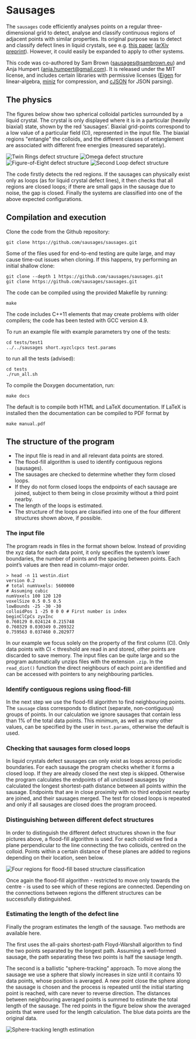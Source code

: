 # Sausages #

The `sausages` code efficiently analyses points on a regular three-dimensional grid to detect, analyse and classify continuous regions of adjacent points with similar properties.
Its original purpose was to detect and classify defect lines in liquid crystals, see e.g. [this paper](http://dx.doi.org/10.1080/02678292.2017.1295478) ([arXiv preprint](http://arxiv.org/abs/1702.02851)).
However, it could easily be expanded to apply to other systems.

This code was co-authored by Sam Brown (sausages@sambrown.eu) and Anja Humpert (anja.humpert@gmail.com).
It is released under the MIT license, and includes certain libraries with permissive licenses ([Eigen](http://eigen.tuxfamily.org/) for linear-algebra, [miniz](https://code.google.com/p/miniz/) for compression, and [cJSON](https://github.com/DaveGamble/cJSON) for JSON parsing).

## The physics ##
The figures below show two spherical colloidal particles surrounded by a liquid crystal.
The crystal is only displayed where it is in a particular (heavily biaxial) state, shown by the red ‘sausages’.
Biaxial grid-points correspond to a low value of a particular field (Cl), represented in the input file.
The biaxial regions "entangle" the colloids, and the different classes of entanglement are associated with different free energies (measured separately).

![Twin Rings defect structure](images/twin-rings.png)
![Omega defect structure](images/omega.png)
![Figure-of-Eight defect structure](images/figure-eight.png)
![Second Loop defect structure](images/second-loop.png)

The code firstly detects the red regions.
If the sausages can physically exist only as loops (as for liquid crystal defect lines), it then checks that all regions are closed loops;
if there are small gaps in the sausage due to noise, the gap is closed.
Finally the systems are classified into one of the above expected configurations.

## Compilation and execution ##
Clone the code from the Github repository:
```
git clone https://github.com/sausages/sausages.git
```
Some of the files used for end-to-end testing are quite large, and may cause time-out issues when cloning.
If this happens, try performing an initial shallow clone:
```
git clone --depth 1 https://github.com/sausages/sausages.git
git clone https://github.com/sausages/sausages.git
```

The code can be compiled using the provided Makefile by running:
```
make
```
The code includes C++11 elements that may create problems with older compilers; the code has been tested with GCC version 4.9.


To run an example file with example parameters try one of the tests:
```
cd tests/test1
../../sausages short.xyzclcpcs test.params
```

to run all the tests (advised):
```
cd tests
./run_all.sh
```

To compile the Doxygen documentation, run:
```
make docs
```
The default is to compile both HTML and LaTeX documentation.
If LaTeX is installed then the documentation can be compiled to PDF format by
```
make manual.pdf
```


## The structure of the program ##
* The input file is read in and all relevant data points are stored.
* The flood-fill algorithm is used to identify contiguous regions (sausages).
* The sausages are checked to determine whether they form closed loops.
* If they do not form closed loops the endpoints of each sausage are joined, subject to them being in close proximity without a third point nearby.
* The length of the loops is estimated.
* The structure of the loops are classified into one of the four different structures shown above, if possible.

### The input file ###
The program reads in files in the format shown below. Instead of providing the xyz data for each data point, it only specifies the system’s lower boundaries, the number of points and the spacing between points. Each point’s values are then read in column-major order.

```
> head -n 11 westin.diot
version 0.2
# total numVoxels: 5600000
# Assuming cubic
numVoxels 100 120 120
voxelSize 0.5 0.5 0.5
lowBounds -25 -30 -30
colloidPos 1 -25 0 0 0 # First number is index
beginClCpCs zyxInc
0.760129 0.024124 0.215748
0.760329 0.030349 0.209322
0.759563 0.037460 0.202977
```

In our example we focus solely on the property of the first column (Cl).
Only data points with Cl < threshold are read in and stored, other points are discarded to save memory.
The input files can be quite large and so the program automatically unzips files with the extension `.zip`.
In the `read_diot()` function the direct neighbours of each point are identified and can be accessed with pointers to any neighbouring particles.

### Identify contiguous regions using flood-fill ###
In the next step we use the flood-fill algorithm to find neighbouring points.
The `sausage` class corresponds to distinct (separate, non-contiguous) groups of points.
In our calculation we ignore sausages that contain less than 1% of the total data points.
This minimum, as well as many other values, can be specified by the user in `test.params`, otherwise the default is used.


### Checking that sausages form closed loops ###
In liquid crystals defect sausages can only exist as loops across periodic boundaries.
For each sausage the program checks whether it forms a closed loop.
If they are already closed the next step is skipped.
Otherwise the program calculates the endpoints of all unclosed sausages by calculated the longest shortest-path distance between all points within the sausage.
Endpoints that are in close proximity with no third endpoint nearby are joined, and their sausages merged.
The test for closed loops is repeated and only if all sausages are closed does the program proceed.

### Distinguishing between different defect structures ###
In order to distinguish the different defect structures shown in the four pictures above, a flood-fill algorithm is used.
For each colloid we find a plane perpendicular to the line connecting the two colloids, centred on the colloid.
Points within a certain distance of these planes are added to regions depending on their location, seen below.

![Four regions for flood-fill based structure classification](images/four-regions.png)

Once again the flood-fill algorithm - restricted to move only towards the centre - is used to see which of these regions are connected.
Depending on the connections between regions the different structures can be successfully distinguished.

### Estimating the length of the defect line ###
Finally the program estimates the length of the sausage.
Two methods are available here.

The first uses the all-pairs shortest-path Floyd-Warshall algorithm to find the two points separated by the longest path.
Assuming a well-formed sausage, the path separating these two points is half the sausage length.

The second is a ballistic "sphere-tracking" approach.
To move along the sausage we use a sphere that slowly increases in size until it contains 10 data points, whose position is averaged.
A new point close the sphere along the sausage is chosen and the process is repeated until the initial starting point is reached, with care never to reverse direction.
The distances between neighbouring averaged points is summed to estimate the total length of the sausage.
The red points in the figure below show the averaged points that were used for the length calculation.
The blue data points are the original data.

![Sphere-tracking length estimation](images/sphere-tracking.png)
